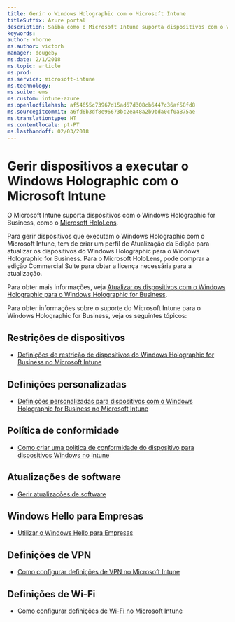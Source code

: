```yaml
---
title: Gerir o Windows Holographic com o Microsoft Intune
titleSuffix: Azure portal
description: Saiba como o Microsoft Intune suporta dispositivos com o Windows Holographic for Business
keywords: 
author: vhorne
ms.author: victorh
manager: dougeby
ms.date: 2/1/2018
ms.topic: article
ms.prod: 
ms.service: microsoft-intune
ms.technology: 
ms.suite: ems
ms.custom: intune-azure
ms.openlocfilehash: af54655c73967d15ad67d308cb6447c36af58fd8
ms.sourcegitcommit: a6fd6b3df8e96673bc2ea48a2b9bda0cf0a875ae
ms.translationtype: HT
ms.contentlocale: pt-PT
ms.lasthandoff: 02/03/2018
---
```

# <a name="manage-devices-running-windows-holographic-with-microsoft-intune"></a>Gerir dispositivos a executar o Windows Holographic com o Microsoft Intune


O Microsoft Intune suporta dispositivos com o Windows Holographic for Business, como o [Microsoft HoloLens](https://docs.microsoft.com/en-us/hololens/).

Para gerir dispositivos que executam o Windows Holographic com o Microsoft Intune, tem de criar um perfil de Atualização da Edição para atualizar os dispositivos do Windows Holographic para o Windows Holographic for Business. Para o Microsoft HoloLens, pode comprar a edição Commercial Suite para obter a licença necessária para a atualização.

Para obter mais informações, veja [Atualizar os dispositivos com o Windows Holographic para o Windows Holographic for Business](holographic-upgrade.md).

Para obter informações sobre o suporte do Microsoft Intune para o Windows Holographic for Business, veja os seguintes tópicos:

## <a name="device-restrictions"></a>Restrições de dispositivos
- [Definições de restrição de dispositivos do Windows Holographic for Business no Microsoft Intune](device-restrictions-windows-holographic.md)

## <a name="custom-settings"></a>Definições personalizadas
- [Definições personalizadas para dispositivos com o Windows Holographic for Business no Microsoft Intune](custom-settings-windows-holographic.md)

## <a name="compliance-policy"></a>Política de conformidade
- [Como criar uma política de conformidade do dispositivo para dispositivos Windows no Intune](compliance-policy-create-windows.md)

## <a name="software-updates"></a>Atualizações de software
- [Gerir atualizações de software](windows-update-for-business-configure.md)

## <a name="windows-hello-for-business"></a>Windows Hello para Empresas
- [Utilizar o Windows Hello para Empresas](windows-hello.md)

## <a name="vpn-settings"></a>Definições de VPN
- [Como configurar definições de VPN no Microsoft Intune](vpn-settings-configure.md)

## <a name="wi-fi-settings"></a>Definições de Wi-Fi
- [Como configurar definições de Wi-Fi no Microsoft Intune](wi-fi-settings-configure.md) 
 


